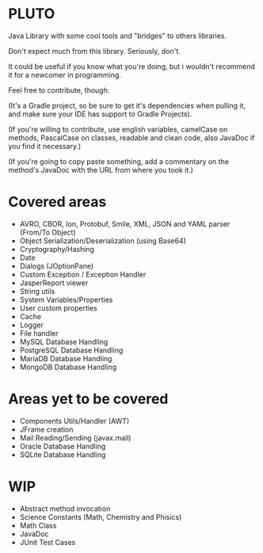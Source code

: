 # PLUTO
Java Library with some cool tools and "bridges" to others libraries.

Don't expect much from this library. Seriously, don't. 

It could be useful if you know what you're doing, but i wouldn't recommend it for a newcomer in programming.

Feel free to contribute, though.

(It's a Gradle project, so be sure to get it's dependencies when pulling it, and make sure your IDE has support to Gradle Projects).

(If you're willing to contribute, use english variables, camelCase on methods, PascalCase on classes, readable and clean code, also JavaDoc if you find it necessary.) 

(If you're going to copy paste something, add a commentary on the method's JavaDoc with the URL from where you took it.)

# Covered areas
* AVRO, CBOR, Ion, Protobuf, Smile, XML, JSON and YAML parser (From/To Object)
* Object Serialization/Deserialization (using Base64)
* Cryptography/Hashing
* Date
* Dialogs (JOptionPane)
* Custom Exception / Exception Handler
* JasperReport viewer
* String utils
* System Variables/Properties
* User custom properties
* Cache
* Logger
* File handler
* MySQL Database Handling
* PostgreSQL Database Handling
* MariaDB Database Handling
* MongoDB Database Handling

# Areas yet to be covered
* Components Utils/Handler (AWT)
* JFrame creation
* Mail Reading/Sending (javax.mail)
* Oracle Database Handling
* SQLite Database Handling

# WIP
* Abstract method invocation
* Science Constants (Math, Chemistry and Phisics)
* Math Class
* JavaDoc
* JUnit Test Cases



